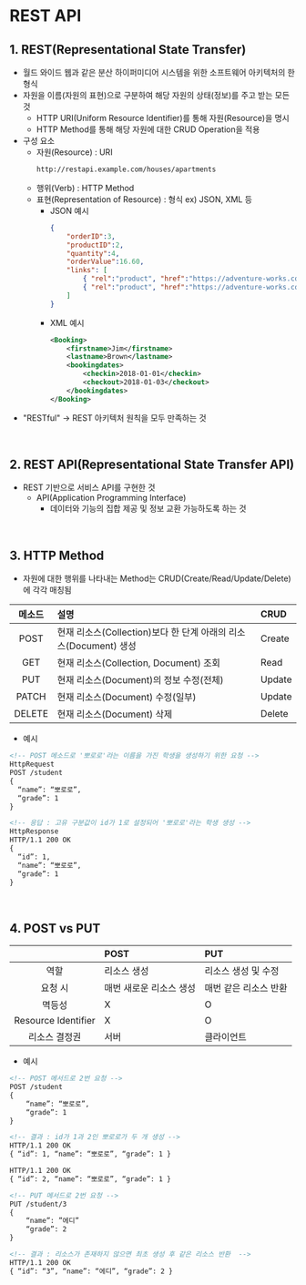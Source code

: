 # REST API
## 1. REST(Representational State Transfer)
+ 월드 와이드 웹과 같은 분산 하이퍼미디어 시스템을 위한 소프트웨어 아키텍처의 한 형식
+ 자원을 이름(자원의 표현)으로 구분하여 해당 자원의 상태(정보)를 주고 받는 모든 것
    - HTTP URI(Uniform Resource Identifier)를 통해 자원(Resource)을 명시
    - HTTP Method를 통해 해당 자원에 대한 CRUD Operation을 적용
+ 구성 요소
    - 자원(Resource) : URI
      ```html
      http://restapi.example.com/houses/apartments
      ```
    - 행위(Verb) : HTTP Method
    - 표현(Representation of Resource) : 형식 ex) JSON, XML 등 
        + JSON 예시
          ```json
          {
              "orderID":3,
              "productID":2,
              "quantity":4,
              "orderValue":16.60,
              "links": [
                  { "rel":"product", "href":"https://adventure-works.com/customers/3", "action":"GET" },
                  { "rel":"product", "href":"https://adventure-works.com/customers/3", "action":"PUT" }
              ]
          }
          ```
      + XML 예시
        ```xml
        <Booking>
            <firstname>Jim</firstname>
            <lastname>Brown</lastname>
            <bookingdates>
                <checkin>2018-01-01</checkin>
                <checkout>2018-01-03</checkout>
            </bookingdates>
        </Booking>
        ```
+ "RESTful" → REST 아키텍처 원칙을 모두 만족하는 것
<br/>

## 2. REST API(Representational State Transfer API)
+ REST 기반으로 서비스 API를 구현한 것
    - API(Application Programming Interface)
        - 데이터와 기능의 집합 제공 및 정보 교환 가능하도록 하는 것
<br/>

## 3. HTTP Method
+ 자원에 대한 행위를 나타내는 Method는 CRUD(Create/Read/Update/Delete)에 각각 매칭됨

|메소드|설명|CRUD|
|:---:|:---|:---|
|POST|현재 리소스(Collection)보다 한 단계 아래의 리소스(Document) 생성|Create|
|GET|현재 리소스(Collection, Document) 조회|Read|
|PUT|현재 리소스(Document)의 정보 수정(전체)|Update|
|PATCH|현재 리소스(Document) 수정(일부)|Update|
|DELETE|현재 리소스(Document) 삭제|Delete|

- 예시
```html
<!-- POST 메소드로 '뽀로로'라는 이름을 가진 학생을 생성하기 위한 요청 -->
HttpRequest
POST /student
{
  “name”: “뽀로로”,
  “grade”: 1
}

<!-- 응답 : 고유 구분값이 id가 1로 설정되어 '뽀로로'라는 학생 생성 -->
HttpResponse
HTTP/1.1 200 OK
{
  “id”: 1,
  “name”: “뽀로로”,
  “grade”: 1
}
```
<br/>

## 4. POST vs PUT
| |POST|PUT|
|:---:|:---|:---|
|역할|리소스 생성|리소스 생성 및 수정|
|요청 시|매번 새로운 리소스 생성|매번 같은 리소스 반환|
|멱등성|X|O|
|Resource Identifier|X|O|
|리소스 결정권|서버|클라이언트|

- 예시
```html
<!-- POST 메서드로 2번 요청 -->
POST /student
{
    “name”: “뽀로로”,
    “grade”: 1
}

<!-- 결과 : id가 1과 2인 뽀로로가 두 개 생성 -->
HTTP/1.1 200 OK
{ “id”: 1, “name”: “뽀로로”, “grade”: 1 }

HTTP/1.1 200 OK
{ “id”: 2, “name”: “뽀로로”, “grade”: 1 }
```
```html
<!-- PUT 메서드로 2번 요청 -->
PUT /student/3
{
    “name”: ”에디”
    “grade”: 2
}

<!-- 결과 : 리소스가 존재하지 않으면 최초 생성 후 같은 리소스 반환  -->
HTTP/1.1 200 OK
{ “id”: “3”, “name”: “에디”, “grade”: 2 }
```
